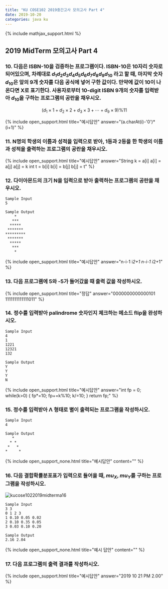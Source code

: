 ```yaml
---
title: "KU COSE102 2019중간고사 모의고사 Part 4"
date: 2019-10-20
categories: java ku
---
```


{% include mathjax_support.html %}

## 2019 MidTerm 모의고사 Part 4

### 10. 다음은 ISBN-10을 검증하는 프로그램이다. ISBN-10은 10자리 숫자로 되어있으며, 차례대로 $d_1 d_2 d_3 d_4 d_5 d_6 d_7 d_8 d_9 d_{10}$ 라고 할 때, 마지막 숫자 $d_{10}$은 앞의 9개 숫자를 다음 공식에 넣어 구한 값이다. 만약에 값이 10이 나온다면 X로 표기한다. 사용자로부터 10-digit ISBN 9개의 숫자를 입력받아 $d_{10}$을 구하는 프로그램의 공란을 채우시오.

$$
(d_1 \times 1 + d_2 \times 2 + d_3 \times 3 + \cdots + d_9 \times 9) \percent 11
$$

<script src="https://gist.github.com/DetegiCE/20bf7d8309e57dc3bfae0fce6b4ffdec.js"></script>

{% include open_support.html title="예시답안" answer="(a.charAt(i)-'0')*(i+1)" %}

### 11. N명의 학생의 이름과 성적을 입력으로 받아, 1등과 2등을 한 학생의 이름과 성적을 출력하는 프로그램의 공란을 채우시오.

<script src="https://gist.github.com/DetegiCE/0bca765907f244dd7bc68fa968ebe5d7.js"></script>

{% include open_support.html title="예시답안" answer="String k = a[i]
a[i] = a[j]
a[j] = k
int t = b[i]
b[i] = b[j]
b[j] = t" %}

### 12. 다이아몬드의 크기 N을 입력으로 받아 출력하는 프로그램의 공란을 채우시오.

```
Sample Input
5
```

```
Sample Output
    *
   ***
  *****
 *******
*********
 *******
  *****
   ***
    *
```

<script src="https://gist.github.com/DetegiCE/2cde2d987d7fbd7b5c79b3ff9e33b62f.js"></script>

{% include open_support.html title="예시답안" answer="n-i-1
i*2+1
n-i-1
i*2+1" %}

### 13. 다음 프로그램에 5와 -5가 들어갔을 때 출력 값을 작성하시오.

<script src="https://gist.github.com/DetegiCE/551f1cf2dae1896ba35f59d2b471da57.js"></script>

{% include open_support.html title="정답" answer="0000000000000101
1111111111111011" %}

### 14. 정수를 입력받아 palindrome 숫자인지 체크하는 메소드 flip을 완성하시오.

```
Sample Input
4
1
1221
12321
132
```

```
Sample Output
Y
Y
Y
N
```

<script src="https://gist.github.com/DetegiCE/142caf138f138f55eca25cf1c2dc5146.js"></script>

{% include open_support.html title="예시답안" answer="int fp = 0;
while(k>0) {
	fp*=10;
	fp+=k%10;
	k/=10;
}
return fp;" %}

### 15. 정수를 입력받아 Λ 형태로 별이 출력되는 프로그램을 작성하시오.

```
Sample Input
4
```

```
Sample Output
   *
  * *
 *   *
*     *
```

{% include open_support_none.html title="예시답안" content="<script src='https://gist.github.com/DetegiCE/e02f9a0b56f3d2c1db2951cb6c373766.js'></script>" %}

### 16. 다음 결합확률분포표가 입력으로 들어올 때, $mu_X$, $mu_Y$를 구하는 프로그램을 작성하시오.

![kucose1022019midterma16](https://user-images.githubusercontent.com/26007107/67160838-cefbeb80-f38f-11e9-8a25-a20178697192.PNG)

```
Sample Input
3 3
0 1 2 3
1 0.10 0.05 0.02
2 0.10 0.35 0.05
3 0.03 0.10 0.20
```

```
Sample Output
2.16 2.04
```

{% include open_support_none.html title="예시 답안" content="<script src='https://gist.github.com/DetegiCE/e8eb6aa54fb372ec5747fc7c7dd74df7.js'></script>" %}

### 17. 다음 프로그램의 출력 결과를 작성하시오.

<script src="https://gist.github.com/DetegiCE/520c8233110df428bade1a1ea88ef885.js"></script>

{% include open_support.html title="예시답안" answer="2019
10
21
PM
2.00" %}
